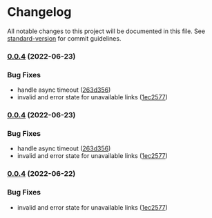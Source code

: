 # Changelog

All notable changes to this project will be documented in this file. See [standard-version](https://github.com/conventional-changelog/standard-version) for commit guidelines.

### [0.0.4](https://github.com/DataShades/check-link/compare/v0.0.3...v0.0.4) (2022-06-23)


### Bug Fixes

* handle async timeout ([263d356](https://github.com/DataShades/check-link/commit/263d3565f527ac983a2cc5e5a106c9bf8bbd3625))
* invalid and error state for unavailable links ([1ec2577](https://github.com/DataShades/check-link/commit/1ec2577c4a2066330431bbd75185bb1ea896902b))

### [0.0.4](https://github.com/DataShades/check-link/compare/v0.0.3...v0.0.4) (2022-06-23)


### Bug Fixes

* handle async timeout ([263d356](https://github.com/DataShades/check-link/commit/263d3565f527ac983a2cc5e5a106c9bf8bbd3625))
* invalid and error state for unavailable links ([1ec2577](https://github.com/DataShades/check-link/commit/1ec2577c4a2066330431bbd75185bb1ea896902b))

### [0.0.4](https://github.com/DataShades/check-link/compare/v0.0.3...v0.0.4) (2022-06-22)


### Bug Fixes

* invalid and error state for unavailable links ([1ec2577](https://github.com/DataShades/check-link/commit/1ec2577c4a2066330431bbd75185bb1ea896902b))

